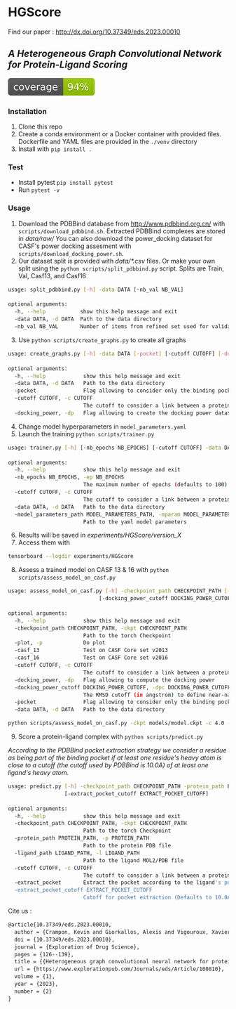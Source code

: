 # HGScore

Find our paper : http://dx.doi.org/10.37349/eds.2023.00010


## *A Heterogeneous Graph Convolutional Network for Protein-Ligand Scoring*

![coverage badge](tests/badges/coverage.svg)
### Installation
1. Clone this repo
2. Create a conda environment or a Docker container with provided files. Dockerfile and YAML files are provided in the `./venv` directory
3. Install with `pip install .`


### Test
- Install pytest `pip install pytest`
- Run `pytest -v`

### Usage

1. Download the PDBBind database from http://www.pdbbind.org.cn/ with `scripts/download_pdbbind.sh`. Extracted PDBBind complexes are stored in *data/raw/*
You can also download the power_docking dataset for CASF's power docking assesment with `scripts/download_docking_power.sh`.
2. Our dataset split is provided with *data/\*.csv* files. Or make your own split using the `python scripts/split_pdbbind.py` script. Splits are Train, Val, Casf13, and Casf16
````bash
usage: split_pdbbind.py [-h] -data DATA [-nb_val NB_VAL]

optional arguments:
  -h, --help           show this help message and exit
  -data DATA, -d DATA  Path to the data directory
  -nb_val NB_VAL       Number of items from refined set used for validation (defaults to 1000)
````
3. Use `python scripts/create_graphs.py` to create all graphs
````bash
usage: create_graphs.py [-h] -data DATA [-pocket] [-cutoff CUTOFF] [-docking_power]

optional arguments:
  -h, --help            show this help message and exit
  -data DATA, -d DATA   Path to the data directory
  -pocket               Flag allowing to consider only the binding pocket as defined by PDBBind
  -cutoff CUTOFF, -c CUTOFF
                        The cutoff to consider a link between a protein-ligand atom pair (defaults to 4.0)
  -docking_power, -dp   Flag allowing to create the docking power dataset
````
4. Change model hyperparameters in `model_parameters.yaml`
5. Launch the training  `python scripts/trainer.py`
````bash
usage: trainer.py [-h] [-nb_epochs NB_EPOCHS] [-cutoff CUTOFF] -data DATA -model_parameters_path MODEL_PARAMETERS_PATH

optional arguments:
  -h, --help            show this help message and exit
  -nb_epochs NB_EPOCHS, -ep NB_EPOCHS
                        The maximum number of epochs (defaults to 100)
  -cutoff CUTOFF, -c CUTOFF
                        The cutoff to consider a link between a protein-ligand atom pair (defaults to 4.0)
  -data DATA, -d DATA   Path to the data directory
  -model_parameters_path MODEL_PARAMETERS_PATH, -mparam MODEL_PARAMETERS_PATH
                        Path to the yaml model parameters
````
6. Results will be saved in *experiments/HGScore/version_X*
7. Access them with 
````bash
tensorboard --logdir experiments/HGScore
````
8. Assess a trained model on CASF 13 & 16 with `python scripts/assess_model_on_casf.py`
````bash
usage: assess_model_on_casf.py [-h] -checkpoint_path CHECKPOINT_PATH [-plot] [-casf_13] [-casf_16] [-cutoff CUTOFF] [-docking_power]
                             [-docking_power_cutoff DOCKING_POWER_CUTOFF] [-pocket] -data DATA

optional arguments:
  -h, --help            show this help message and exit
  -checkpoint_path CHECKPOINT_PATH, -ckpt CHECKPOINT_PATH
                        Path to the torch Checkpoint
  -plot, -p             Do plot
  -casf_13              Test on CASF Core set v2013
  -casf_16              Test on CASF Core set v2016
  -cutoff CUTOFF, -c CUTOFF
                        The cutoff to consider a link between a protein-ligand atom pair (defaults to 4.0)
  -docking_power, -dp   Flag allowing to compute the docking power
  -docking_power_cutoff DOCKING_POWER_CUTOFF, -dpc DOCKING_POWER_CUTOFF
                        The RMSD cutoff (in angstrom) to define near-native docking pose for Docking Power (defaults to 2.0)
  -pocket               Flag allowing to consider only the binding pocket as defined by PDBBind
  -data DATA, -d DATA   Path to the data directory
````
````bash
python scripts/assess_model_on_casf.py -ckpt models/model.ckpt -c 4.0 -p -casf_13 -casf_16 -d data -pocket
````
9. Score a protein-ligand complex with `python scripts/predict.py`

*According to the PDBBind pocket extraction strategy we consider a residue as being part of the binding pocket if at least one residue's heavy atom is close to a cutoff (the cutoff used by PDBBind is 10.0A) of at least one ligand's heavy atom.*
````bash
usage: predict.py [-h] -checkpoint_path CHECKPOINT_PATH -protein_path PROTEIN_PATH -ligand_path LIGAND_PATH [-cutoff CUTOFF] [-extract_pocket]
                  [-extract_pocket_cutoff EXTRACT_POCKET_CUTOFF]

optional arguments:
  -h, --help            show this help message and exit
  -checkpoint_path CHECKPOINT_PATH, -ckpt CHECKPOINT_PATH
                        Path to the torch Checkpoint
  -protein_path PROTEIN_PATH, -p PROTEIN_PATH
                        Path to the protein PDB file
  -ligand_path LIGAND_PATH, -l LIGAND_PATH
                        Path to the ligand MOL2/PDB file
  -cutoff CUTOFF, -c CUTOFF
                        The cutoff to consider a link between a protein-ligand atom pair (Defaults to 4.0A)
  -extract_pocket       Extract the pocket according to the ligand's position, no necessary if the pocket is already provided by protein path
  -extract_pocket_cutoff EXTRACT_POCKET_CUTOFF
                        Cutoff for pocket extraction (Defaults to 10.0A)
````

Cite us : 
```tex
@article{10.37349/eds.2023.00010,
  author = {Crampon, Kevin and Giorkallos, Alexis and Vigouroux, Xavier and Baud, Stephanie and Steffenel, Luiz Angelo},
  doi = {10.37349/eds.2023.00010},
  journal = {Exploration of Drug Science},
  pages = {126--139},
  title = {{Heterogeneous graph convolutional neural network for protein-ligand scoring}},
  url = {https://www.explorationpub.com/Journals/eds/Article/100810},
  volume = {1},
  year = {2023},
  number = {2}
}
```
